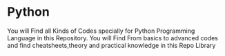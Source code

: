 # Python
You will Find all Kinds of Codes specially for Python Programming Language in this Repository. 
You will Find From basics to advanced codes and find cheatsheets,theory and practical knowledge in this Repo Library
